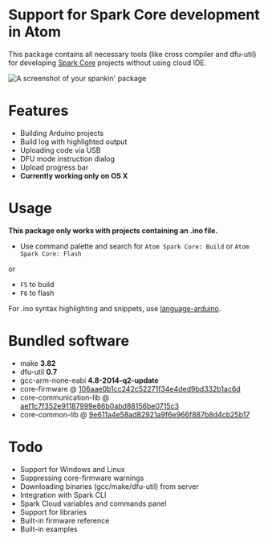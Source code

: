 # Support for Spark Core development in Atom

This package contains all necessary tools (like cross compiler and dfu-util) for developing [Spark Core](http://spark.io/) projects without using cloud IDE.

![A screenshot of your spankin' package](http://cl.ly/image/2J142C1K0r0V/atom-spark-core.gif)

# Features

* Building Arduino projects
* Build log with highlighted output
* Uploading code via USB
* DFU mode instruction dialog
* Upload progress bar
* **Currently working only on OS X**

# Usage

**This package only works with projects containing an .ino file.**

* Use command palette and search for `Atom Spark Core: Build` or `Atom Spark Core: Flash`

or

* `F5` to build
* `F6` to flash

For .ino syntax highlighting and snippets, use [language-arduino](https://atom.io/packages/language-arduino).

# Bundled software

* make **3.82**
* dfu-util **0.7**
* gcc-arm-none-eabi **4.8-2014-q2-update**
* core-firmware @ [106aae0b1cc242c52271f34e4ded9bd332b1ac6d](https://github.com/spark/core-firmware/tree/106aae0b1cc242c52271f34e4ded9bd332b1ac6d)
* core-communication-lib @ [aef1c7f352e91187999e86b0abd88156be0715c3](https://github.com/spark/core-communication-lib/tree/aef1c7f352e91187999e86b0abd88156be0715c3)
* core-common-lib @ [9e611a4e58ad82921a9f6e966f887b8d4cb25b17](https://github.com/spark/core-common-lib/tree/9e611a4e58ad82921a9f6e966f887b8d4cb25b17)

# Todo

* Support for Windows and Linux
* Suppressing core-firmware warnings
* Downloading binaries (gcc/make/dfu-util) from server
* Integration with Spark CLI
* Spark Cloud variables and commands panel
* Support for libraries
* Built-in firmware reference
* Built-in examples
